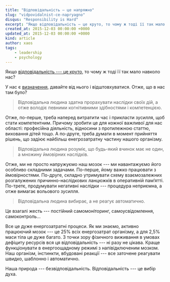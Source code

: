 ```yaml
---
title: "Відповідальність — це напряжно"
slug: "vidpovidalnist-ce-napryagno"
disqus: "Responsibility is Hard"
excerpt: "Якщо відповідальність — це круто, то чому ж тоді її так мало навколо нас?"
created_at: 2015-12-03 00:00:00 +0000
updated_at: 2015-12-03 00:00:00 +0000
kind: article
author: xaos
tags:
    - leadership
    - psychology
---
```


Якщо [відповідальність --- це круто](../vidpovidalnist-ce-ktuto "ВІДПОВІДАЛЬНІСТЬ — ЦЕ КРУТО"), то чому ж тоді її так мало навколо нас?

У нас є [визначення](../vidpovidalnist-ce-ktuto "ВІДПОВІДАЛЬНІСТЬ — ЦЕ КРУТО"), давайте від нього і відштовхуватися.  Отже, що в нас там було?

> Відповідальна людина здатна прорахувати наслідки своїх дій, а отже володіє певними когнітивними здібностями і компетенцією.

Отже, по-перше, треба наперед витратити час і прикласти зусилля, щоб стати компетентним.  Причому зробити це для кожної важливої для нас області: професійна діяльність, відносини з протилежною статтю, виховання дітей тощо.  А по-друге, треба думати в момент прийняття рішень, що задіює найбільш енегрозатратну частину нашого організму.

> Відповідальна людина розуміє, що будь-який вчинок має не один, а множину ймовірних наслідків.

Отже, ми не просто напружуємо наш мозок --- ми навантажуємо його особливо складними задачами.  По-перше, йому важко працювати з ймовірностями.  По-друге, складно утримувати схему взаємозалежних розгалужених причинно-наслідкових ланцюжків в оперативній пам’ятті.  По-третє,  продумувати негативні наслідки --- процедура неприємна, а отже вимагає вольового зусилля.

> Відповідальна людина вибирає, а не реагує автоматично.

Це взагалі жесть --- постійний самомоніторинг, самоусвідомлення, самоконтроль...

Все це дуже енергозатратні процеси.  Як ми знаємо, активно працюючий мозок --- це 25% всіх енергозатрат організму, а для 2,5% маси тіла це дуже багато.   З точки зору фізичного виживання в умовах дефіциту ресурсів вся ця відповідальність --- ні разу не цікава.  Краще функціонувати в енергоощадному режимі з напівідключеним мозком.  Наш організм, інстинкти, вбудовані реакції --- все заточене реагувати швидко, шаблонно і автоматично.

Наша природа --- безвідповідальність.  Відповідальність --- це вибір духа.
